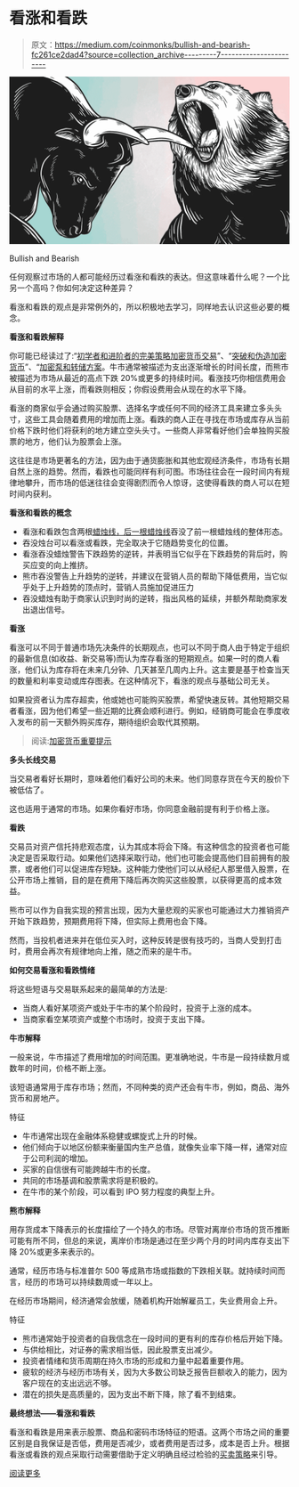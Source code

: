 # 看涨和看跌

> 原文：<https://medium.com/coinmonks/bullish-and-bearish-fc261ce2dad4?source=collection_archive---------7----------------------->

![](img/06e5377f0b8b6c2394e4c1734a2bcd90.png)

Bullish and Bearish

任何观察过市场的人都可能经历过看涨和看跌的表达。但这意味着什么呢？一个比另一个高吗？你如何决定这种差异？

看涨和看跌的观点是非常例外的，所以积极地去学习，同样地去认识这些必要的概念。

**看涨和看跌解释**

你可能已经读过了:“[初学者和进阶者的完美策略加密货币交易](https://cryptoworldfinace.blogspot.com/2021/11/perfect-strategy-cryptocurrency-trading.html)”、“[突破和伪造加密货币](https://cryptoworldfinace.blogspot.com/2021/12/breakout-and-fakeout-in-cryptocurrency.html)”、“[加密泵和转储方案](https://cryptoworldfinace.blogspot.com/2021/11/crypto-pump-and-dump-schemes.html)。牛市通常被描述为支出逐渐增长的时间长度，而熊市被描述为市场从最近的高点下跌 20%或更多的持续时间。看涨技巧你相信费用会从目前的水平上涨，而看跌则相反；你假设费用会从现在的水平下降。

看涨的商家似乎会通过购买股票、选择名字或任何不同的经济工具来建立多头头寸，这些工具会随着费用的增加而上涨。看跌的商人正在寻找在市场或库存从当前价格下跌时他们将获利的地方建立空头头寸。一些商人非常看好他们会单独购买股票的地方，他们认为股票会上涨。

这往往是市场更著名的方法，因为由于通货膨胀和其他宏观经济条件，市场有长期自然上涨的趋势。然而，看跌也可能同样有利可图。市场往往会在一段时间内有规律地攀升，而市场的低迷往往会变得剧烈而令人惊讶，这使得看跌的商人可以在短时间内获利。

**看涨和看跌的概念**

*   看涨和看跌包含两根[蜡烛线，后一根蜡烛线](https://cryptoworldfinace.blogspot.com/2021/11/technical-analysis-and-read-candlestick.html)吞没了前一根蜡烛线的整体形态。
*   吞没烛台可以看涨或看跌，完全取决于它随趋势变化的位置。
*   看涨吞没蜡烛警告下跌趋势的逆转，并表明当它似乎在下跌趋势的背后时，购买应变的向上推挤。
*   熊市吞没警告上升趋势的逆转，并建议在营销人员的帮助下降低费用，当它似乎处于上升趋势的顶点时，营销人员施加促进压力
*   吞没蜡烛有助于商家认识到时尚的逆转，指出风格的延续，并额外帮助商家发出退出信号。

**看涨**

看涨可以不同于普通市场先决条件的长期观点，也可以不同于商人由于特定于组织的最新信息(如收益、新交易等)而认为库存看涨的短期观点。如果一时的商人看涨，他们认为库存将在未来几分钟、几天甚至几周内上升。这主要是基于检查当天的数量和利率变动或库存图表。在这种情况下，看涨的观点与基础公司无关。

如果投资者认为库存超卖，他或她也可能购买股票，希望快速反转。其他短期交易者看涨，因为他们希望一些近期的比赛会顺利进行。例如，经销商可能会在季度收入发布的前一天额外购买库存，期待组织会取代其预期。

> 阅读:[加密货币重要提示](https://cryptoworldfinace.blogspot.com/2021/11/important-tips-for-cryptocurrency.html)

**多头长线交易**

当交易者看好长期时，意味着他们看好公司的未来。他们同意存货在今天的股价下被低估了。

这也适用于通常的市场。如果你看好市场，你同意金融前提有利于价格上涨。

**看跌**

交易员对资产信托持悲观态度，认为其成本将会下降。有这种信念的投资者也可能决定是否采取行动。如果他们选择采取行动，他们也可能会提高他们目前拥有的股票，或者他们可以促进库存短缺。这种能力使他们可以从经纪人那里借入股票，在公开市场上推销，目的是在费用下降后再次购买这些股票，以获得更高的成本效益。

熊市可以作为自我实现的预言出现，因为大量悲观的买家也可能通过大力推销资产开始下跌趋势，预期费用将下降，但实际上费用也会下降。

然而，当投机者进来并在低位买入时，这种反转是很有技巧的，当商人受到打击时，费用会再次有规律地向上推，随之而来的是牛市。

**如何交易看涨和看跌情绪**

将这些短语与交易联系起来的最简单的方法是:

*   当商人看好某项资产或处于牛市的某个阶段时，投资于上涨的成本。
*   当商家看空某项资产或整个市场时，投资于支出下降。

**牛市解释**

一般来说，牛市描述了费用增加的时间范围。更准确地说，牛市是一段持续数月或数年的时间，价格不断上涨。

该短语通常用于库存市场；然而，不同种类的资产还会有牛市，例如，商品、海外货币和房地产。

特征

*   牛市通常出现在金融体系稳健或螺旋式上升的时候。
*   他们倾向于以地区份额来衡量国内生产总值，就像失业率下降一样，通常对应于公司利润的增加。
*   买家的自信很有可能跨越牛市的长度。
*   共同的市场基调和股票需求将是积极的。
*   在牛市的某个阶段，可以看到 IPO 努力程度的典型上升。

**熊市解释**

用存货成本下降表示的长度描绘了一个持久的市场。尽管对离岸价市场的货币推断可能有所不同，但总的来说，离岸价市场是通过在至少两个月的时间内库存支出下降 20%或更多来表示的。

通常，经历市场与标准普尔 500 等成熟市场或指数的下跌相关联。就持续时间而言，经历的市场可以持续数周或一年以上。

在经历市场期间，经济通常会放缓，随着机构开始解雇员工，失业费用会上升。

特征

*   熊市通常始于投资者的自我信念在一段时间的更有利的库存价格后开始下降。
*   与供给相比，对证券的需求相当低，因此股票支出减少。
*   投资者情绪和货币周期在持久市场的形成和力量中起着重要作用。
*   疲软的经济与经历市场有关，因为大多数公司缺乏报告巨额收入的能力，因为客户现在的支出远远不够。
*   潜在的损失是高质量的，因为支出不断下降，除了看不到结束。

**最终想法——看涨和看跌**

看涨和看跌是用来表示股票、商品和密码市场特征的短语。这两个市场之间的重要区别是自我保证是否低，费用是否减少，或者费用是否过多，成本是否上升。根据看涨或看跌的观点采取行动需要借助于定义明确且经过检验的[买卖策略](https://cryptoworldfinace.blogspot.com/2021/11/perfect-strategy-cryptocurrency-trading.html)来引导。

[阅读更多](https://cryptoworldfinace.blogspot.com/)